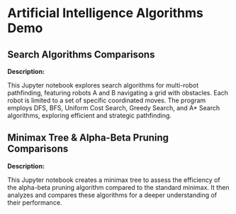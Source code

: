 # Artificial Intelligence Algorithms Demo

## Search Algorithms Comparisons

**Description:**

This Jupyter notebook explores search algorithms for multi-robot pathfinding, featuring robots A and B navigating a grid with obstacles. Each robot is limited to a set of specific coordinated moves. The program employs DFS, BFS, Uniform Cost Search, Greedy Search, and A* Search algorithms, exploring efficient and strategic pathfinding.

## Minimax Tree & Alpha-Beta Pruning Comparisons

**Description:**

This Jupyter notebook creates a minimax tree to assess the efficiency of the alpha-beta pruning algorithm compared to the standard minimax. It then analyzes and compares these algorithms for a deeper understanding of their performance.
